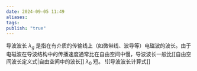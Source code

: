 ```yaml
---
date: 2024-09-05 11:49
aliases: 
tags: 
publish: "true"
---
```

导波波长 $\lambda_{g}$ 是指在有介质的传输线上（如微带线、波导等）电磁波的波长。由于电磁波在导波结构中的传播速度通常比在自由空间中慢，导波波长一般比[[自由空间波长定义式|自由空间中的波长]] $\lambda_{0}$ 短。
![[导波波长计算式]]

